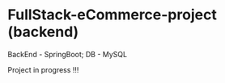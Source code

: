 # FullStack-eCommerce-project (backend)
BackEnd - SpringBoot; DB - MySQL  

Project in progress !!!
